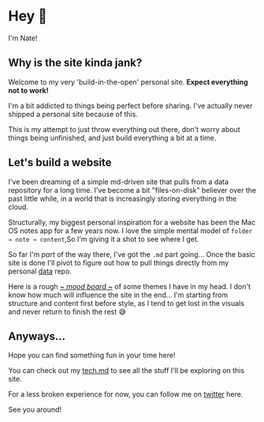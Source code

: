 Hey 👋
======

I'm Nate!

Why is the site kinda jank?
---------------------------

Welcome to my very 'build-in-the-open' personal site. **Expect everything not to work!**

I'm a bit addicted to things being perfect before sharing. I've actually never shipped a personal site because of this.

This is my attempt to just throw everything out there, don't worry about things being unfinished, and just build everything a bit at a time.

Let's build a website
---------------------

I've been dreaming of a simple md-driven site that pulls from a data repository for a long time. I've become a bit "files-on-disk" believer over the past little while, in a world that is increasingly storing everything in the cloud.

Structurally, my biggest personal inspiration for a website has been the Mac OS notes app for a few years now. I love the simple mental model of `folder → note → content`,So I'm giving it a shot to see where I get.

So far I'm *part* of the way there, I've got the `.md` part going... Once the basic site is done I'll pivot to figure out how to pull things directly from my personal [data](https://github.com/iamnbutler/data) repo.

Here is a rough [~ *mood board* ~](https://www.figma.com/file/VNpgDenh0jr5gin1E5YoJt/v-14-moodboard?node-id=0%3A1) of some themes I have in my head. I don't know how much will influence the site in the end... I'm starting from structure and content first before style, as I tend to get lost in the visuals and never return to finish the rest 😅

Anyways...
----------

Hope you can find something fun in your time here!

You can check out my [tech.md](https://github.com/iamnbutler/vercel-nuxt/blob/main/.meta/tech.md) to see all the stuff I'll be exploring on this site.

For a less broken experience for now, you can follow me on [twitter](https://twitter.com/iamnbutler) here.

See you around!
